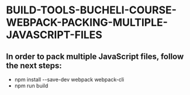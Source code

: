 # BUILD-TOOLS-BUCHELI-COURSE-WEBPACK-PACKING-MULTIPLE-JAVASCRIPT-FILES

## In order to pack multiple JavaScript files, follow the next steps:

* npm install --save-dev webpack webpack-cli
* npm run build

